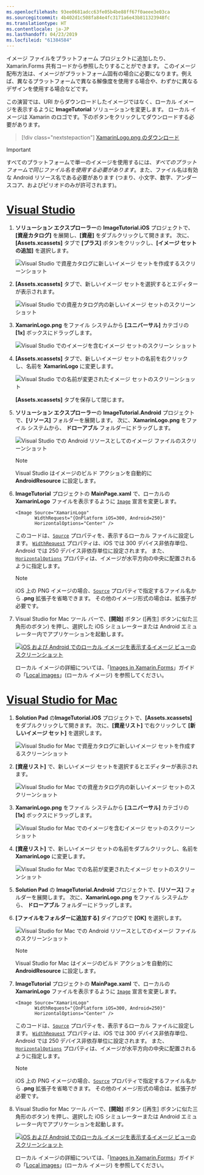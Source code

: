 ```yaml
---
ms.openlocfilehash: 93ee0681adcc63fe05b4be88ff67f0aeee3e03ca
ms.sourcegitcommit: 4b402d1c508fa84e4fc3171a6e43b811323948fc
ms.translationtype: HT
ms.contentlocale: ja-JP
ms.lasthandoff: 04/23/2019
ms.locfileid: "61384584"
---
```

イメージ ファイルをプラットフォーム プロジェクトに追加したり、Xamarin.Forms 共有コードから参照したりすることができます。 このイメージ配布方法は、イメージがプラットフォーム固有の場合に必要になります。例えば、異なるプラットフォームで異なる解像度を使用する場合や、わずかに異なるデザインを使用する場合などです。

この演習では、URI からダウンロードしたイメージではなく、ローカル イメージを表示するように **ImageTutorial** ソリューションを変更します。 ローカル イメージは Xamarin のロゴです。下のボタンをクリックしてダウンロードする必要があります。

> [!div class="nextstepaction"]
> [XamarinLogo.png のダウンロード](https://raw.githubusercontent.com/xamarin/xamarin-forms-samples/master/UserInterface/PlatformSpecifics/Droid/Resources/drawable/XamarinLogo.png)

> [!IMPORTANT]
> すべてのプラットフォームで単一のイメージを使用するには、*すべてのプラットフォームで同じファイル名を使用する必要があります*。また、ファイル名は有効な Android リソース名である必要があります (つまり、小文字、数字、アンダースコア、およびピリオドのみが許可されます)。

# <a name="visual-studiotabvswin"></a>[Visual Studio](#tab/vswin)

1. **ソリューション エクスプローラー**の  **ImageTutorial.iOS** プロジェクトで、**[資産カタログ]** を展開し、**[資産]** をダブルクリックして開きます。 次に、**[Assets.xcassets]** タブで **[プラス]** ボタンをクリックし、**[イメージ セットの追加]** を選択します。

    ![Visual Studio で資産カタログに新しいイメージ セットを作成するスクリーンショット](../images/vs/new-image-set.png "新しい資産カタログのイメージ セット")

1. **[Assets.xcassets]** タブで、新しいイメージ セットを選択するとエディターが表示されます。

    ![Visual Studio での資産カタログ内の新しいイメージ セットのスクリーンショット](../images/vs/new-image-set-editor.png "資産カタログのイメージ セット エディター")

1. **XamarinLogo.png** をファイル システムから **[ユニバーサル]** カテゴリの **[1x]** ボックスにドラッグします。

    ![Visual Studio でのイメージを含むイメージ セットのスクリーン ショット](../images/vs/image-set-with-image.png "イメージを含むイメージ セット")

1. **[Assets.xcassets]** タブで、新しいイメージ セットの名前を右クリックし、名前を **XamarinLogo** に変更します。

    ![Visual Studio での名前が変更されたイメージ セットのスクリーンショット](../images/vs/rename-image-set.png "名前が変更されたイメージ セット")

    **[Assets.xcassets]** タブを保存して閉じます。

1. **ソリューション エクスプローラー**の **ImageTutorial.Android** プロジェクトで、**[リソース]** フォルダーを展開します。 次に、**XamarinLogo.png** をファイル システムから、 **ドローアブル** フォルダーにドラッグします。

    ![Visual Studio での Android リソースとしてのイメージ ファイルのスクリーンショット](../images/vs/android-resource.png "Android リソース フォルダー内のローカル イメージ ファイル")

    > [!NOTE]
    > Visual Studio はイメージのビルド アクションを自動的に **AndroidResource** に設定します。

1. **ImageTutorial** プロジェクトの **MainPage.xaml** で、ローカルの **XamarinLogo** ファイルを表示するように [`Image`](xref:Xamarin.Forms.Editor) 宣言を変更します。

    ```xaml
    <Image Source="XamarinLogo"
           WidthRequest="{OnPlatform iOS=300, Android=250}"
           HorizontalOptions="Center" />
    ```

    このコードは、[`Source`](xref:Xamarin.Forms.Image.Source) プロパティを、表示するローカル ファイルに設定します。 [`WidthRequest`](xref:Xamarin.Forms.VisualElement.WidthRequest) プロパティは、iOS では 300 デバイス非依存単位、Android では 250 デバイス非依存単位に設定されます。 また、[`HorizontalOptions`](xref:Xamarin.Forms.View.HorizontalOptions) プロパティは、イメージが水平方向の中央に配置されるように指定します。

    > [!NOTE]
    > iOS 上の PNG イメージの場合、[`Source`](xref:Xamarin.Forms.Image.Source) プロパティで指定するファイル名から **.png** 拡張子を省略できます。 その他のイメージ形式の場合は、拡張子が必要です。

1. Visual Studio for Mac ツール バーで、**[開始]** ボタン ([再生] ボタンに似た三角形のボタン) を押し、選択した iOS シミュレーターまたは Android エミュレーター内でアプリケーションを起動します。

    [![iOS および Android でのローカル イメージを表示するイメージ ビューのスクリーンショット](../images/local-file.png "ローカル イメージを表示するイメージ ビュー")](../images/local-file-large.png#lightbox "ローカル イメージを表示するイメージ ビュー")

    ローカル イメージの詳細については、「[Images in Xamarin.Forms](~/xamarin-forms/user-interface/images.md)」ガイドの「[Local images](~/xamarin-forms/user-interface/images.md#local-images)」(ローカル イメージ) を参照してください。

# <a name="visual-studio-for-mactabvsmac"></a>[Visual Studio for Mac](#tab/vsmac)

1. **Solution Pad** の**ImageTutorial.iOS** プロジェクトで、**[Assets.xcassets]** をダブルクリックして開きます。 次に、**[資産リスト]** で右クリックして **[新しいイメージ セット]** を選択します。

    ![Visual Studio for Mac で資産カタログに新しいイメージ セットを作成するスクリーンショット](../images/vsmac/new-image-set.png "新しい資産カタログのイメージ セット")

1. **[資産リスト]** で、新しいイメージ セットを選択するとエディターが表示されます。

    ![Visual Studio for Mac での資産カタログ内の新しいイメージ セットのスクリーンショット](../images/vsmac/new-image-set-editor.png "資産カタログのイメージ セット エディター")

1. **XamarinLogo.png** をファイル システムから **[ユニバーサル]** カテゴリの **[1x]** ボックスにドラッグします。

    ![Visual Studio for Mac でのイメージを含むイメージ セットのスクリーン ショット](../images/vsmac/image-set-with-image.png "イメージを含むイメージ セット")

1. **[資産リスト]** で、新しいイメージ セットの名前をダブルクリックし、名前を **XamarinLogo** に変更します。

    ![Visual Studio for Mac での名前が変更されたイメージ セットのスクリーンショット](../images/vsmac/rename-image-set.png "名前が変更されたイメージ セット")

1. **Solution Pad** の **ImageTutorial.Android** プロジェクトで、**[リソース]** フォルダーを展開します。 次に、**XamarinLogo.png** をファイル システムから、 **ドローアブル** フォルダーにドラッグします。

1. **[ファイルをフォルダーに追加する]** ダイアログで **[OK]** を選択します。

    ![Visual Studio for Mac での Android リソースとしてのイメージ ファイルのスクリーンショット](../images/vsmac/android-resource.png "Android リソース フォルダー内のローカル イメージ ファイル")

    > [!NOTE]
    > Visual Studio for Mac はイメージのビルド アクションを自動的に **AndroidResource** に設定します。

1. **ImageTutorial** プロジェクトの **MainPage.xaml** で、ローカルの **XamarinLogo** ファイルを表示するように [`Image`](xref:Xamarin.Forms.Editor) 宣言を変更します。

    ```xaml
    <Image Source="XamarinLogo"
           WidthRequest="{OnPlatform iOS=300, Android=250}"
           HorizontalOptions="Center" />
    ```

    このコードは、[`Source`](xref:Xamarin.Forms.Image.Source) プロパティを、表示するローカル ファイルに設定します。 [`WidthRequest`](xref:Xamarin.Forms.VisualElement.WidthRequest) プロパティは、iOS では 300 デバイス非依存単位、Android では 250 デバイス非依存単位に設定されます。 また、[`HorizontalOptions`](xref:Xamarin.Forms.View.HorizontalOptions) プロパティは、イメージが水平方向の中央に配置されるように指定します。

    > [!NOTE]
    > iOS 上の PNG イメージの場合、[`Source`](xref:Xamarin.Forms.Image.Source) プロパティで指定するファイル名から **.png** 拡張子を省略できます。 その他のイメージ形式の場合は、拡張子が必要です。

1. Visual Studio for Mac ツール バーで、**[開始]** ボタン ([再生] ボタンに似た三角形のボタン) を押し、選択した iOS シミュレーターまたは Android エミュレーター内でアプリケーションを起動します。

    [![iOS および Android でのローカル イメージを表示するイメージ ビューのスクリーンショット](../images/local-file.png "ローカル イメージを表示するイメージ ビュー")](../images/local-file-large.png#lightbox "ローカル イメージを表示するイメージ ビュー")

    ローカル イメージの詳細については、「[Images in Xamarin.Forms](~/xamarin-forms/user-interface/images.md)」ガイドの「[Local images](~/xamarin-forms/user-interface/images.md#local-images)」(ローカル イメージ) を参照してください。
